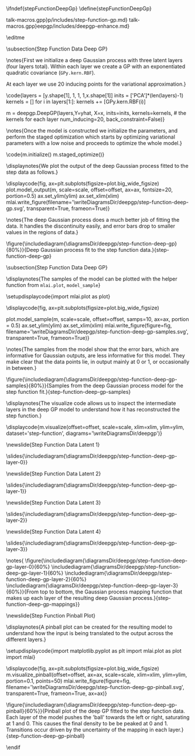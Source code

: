 \ifndef{stepFunctionDeepGp}
\define{stepFunctionDeepGp}

talk-macros.gpp}p/includes/step-function-gp.md}
talk-macros.gpp}eepgp/includes/deepgp-enhance.md}

\editme

\subsection{Step Function Data Deep GP}

\notes{First we initialize a deep Gaussian process with three latent layers (four layers total). Within each layer we create a GP with an exponentiated quadratic covariance (```GPy.kern.RBF```).

At each layer we use 20 inducing points for the variational approximation.}

\code{layers = [y.shape[1], 1, 1, 1,x.shape[1]]
inits = ['PCA']*(len(layers)-1)
kernels = []
for i in layers[1:]:
    kernels += [GPy.kern.RBF(i)]
	
m = deepgp.DeepGP(layers,Y=yhat, X=x, 
                  inits=inits, 
                  kernels=kernels, # the kernels for each layer
                  num_inducing=20, back_constraint=False)}

\notes{Once the model is constructed we initialize the parameters, and perform the staged optimization which starts by optimizing variational parameters with a low noise and proceeds to optimize the whole model.}

\code{m.initialize()
m.staged_optimize()}

\displaynotes{We plot the output of the deep Gaussian process fitted to the step data as follows.}

\displaycode{fig, ax=plt.subplots(figsize=plot.big_wide_figsize)
plot.model_output(m, scale=scale, offset=offset, ax=ax, fontsize=20, portion=0.5)
ax.set_ylim(ylim)
ax.set_xlim(xlim)
mlai.write_figure(filename='\writeDiagramsDir/deepgp/step-function-deep-gp.svg', 
            transparent=True, frameon=True)}

\notes{The deep Gaussian process does a much better job of fitting the data. It handles the discontinuity easily, and error bars drop to smaller values in the regions of data.}

\figure{\includediagram{\diagramsDir/deepgp/step-function-deep-gp}{80%}}{Deep Gaussian process fit to the step function data.}{step-function-deep-gp}

\subsection{Step Function Data Deep GP}

\displaynotes{The samples of the model can be plotted with the helper function from `mlai.plot`, `model_sample`}

\setupdisplaycode{import mlai.plot as plot}

\displaycode{fig, ax=plt.subplots(figsize=plot.big_wide_figsize)

plot.model_sample(m, scale=scale, offset=offset, samps=10, ax=ax, portion = 0.5)
ax.set_ylim(ylim)
ax.set_xlim(xlim)
mlai.write_figure(figure=fig, filename='\writeDiagramsDir/deepgp/step-function-deep-gp-samples.svg', 
                  transparent=True, frameon=True)}

\notes{The samples from the model show that the error bars, which are informative for Gaussian outputs, are less informative for this model. They make clear that the data points lie, in output mainly at 0 or 1, or occasionally in between.}

\figure{\includediagram{\diagramsDir/deepgp/step-function-deep-gp-samples}{80%}}{Samples from the deep Gaussian process model for the step function fit.}{step-function-deep-gp-samples}
				
\displaynotes{The visualize code allows us to inspect the intermediate layers in the deep GP model to understand how it has reconstructed the step function.}

\displaycode{m.visualize(offset=offset, scale=scale, xlim=xlim, ylim=ylim,
            dataset='step-function',
            diagrams='\writeDiagramsDir/deepgp')}
			
\newslide{Step Function Data Latent 1}

\slides{\includediagram{\diagramsDir/deepgp/step-function-deep-gp-layer-0}}

\newslide{Step Function Data Latent 2}

\slides{\includediagram{\diagramsDir/deepgp/step-function-deep-gp-layer-1}}

\newslide{Step Function Data Latent 3}

\slides{\includediagram{\diagramsDir/deepgp/step-function-deep-gp-layer-2}}

\newslide{Step Function Data Latent 4}

\slides{\includediagram{\diagramsDir/deepgp/step-function-deep-gp-layer-3}}

\notes{
\figure{\includediagram{\diagramsDir/deepgp/step-function-deep-gp-layer-0}{60%} 
\includediagram{\diagramsDir/deepgp/step-function-deep-gp-layer-1}{60%}
\includediagram{\diagramsDir/deepgp/step-function-deep-gp-layer-2}{60%}
\includediagram{\diagramsDir/deepgp/step-function-deep-gp-layer-3}{60%}}{From top to bottom, the Gaussian process mapping function that makes up each layer of the resulting deep Gaussian process.}{step-function-deep-gp-mappings}}

\newslide{Step Function Pinball Plot}

\displaynotes{A pinball plot can be created for the resulting model to understand how the input is being translated to the output across the different layers.}

\setupdisplaycode{import matplotlib.pyplot as plt
import mlai.plot as plot
import mlai}

\displaycode{fig, ax=plt.subplots(figsize=plot.big_wide_figsize)
m.visualize_pinball(offset=offset, ax=ax, scale=scale, xlim=xlim, ylim=ylim, portion=0.1, points=50)
mlai.write_figure(figure=fig, filename='\writeDiagramsDir/deepgp/step-function-deep-gp-pinball.svg', 
                  transparent=True, frameon=True, ax=ax)}
				  
\figure{\includediagram{\diagramsDir/deepgp/step-function-deep-gp-pinball}{60%}}{Pinball plot of the deep GP fitted to the step function data. Each layer of the model pushes the 'ball' towards the left or right, saturating at 1 and 0. This causes the final density to be be peaked at 0 and 1. Transitions occur driven by the uncertainty of the mapping in each layer.}{step-function-deep-gp-pinball}


\endif
